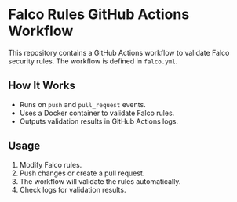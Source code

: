 # Falco Rules GitHub Actions Workflow

This repository contains a GitHub Actions workflow to validate Falco security rules. The workflow is defined in `falco.yml`.

## How It Works
- Runs on `push` and `pull_request` events.
- Uses a Docker container to validate Falco rules.
- Outputs validation results in GitHub Actions logs.

## Usage
1. Modify Falco rules.
2. Push changes or create a pull request.
3. The workflow will validate the rules automatically.
4. Check logs for validation results.
